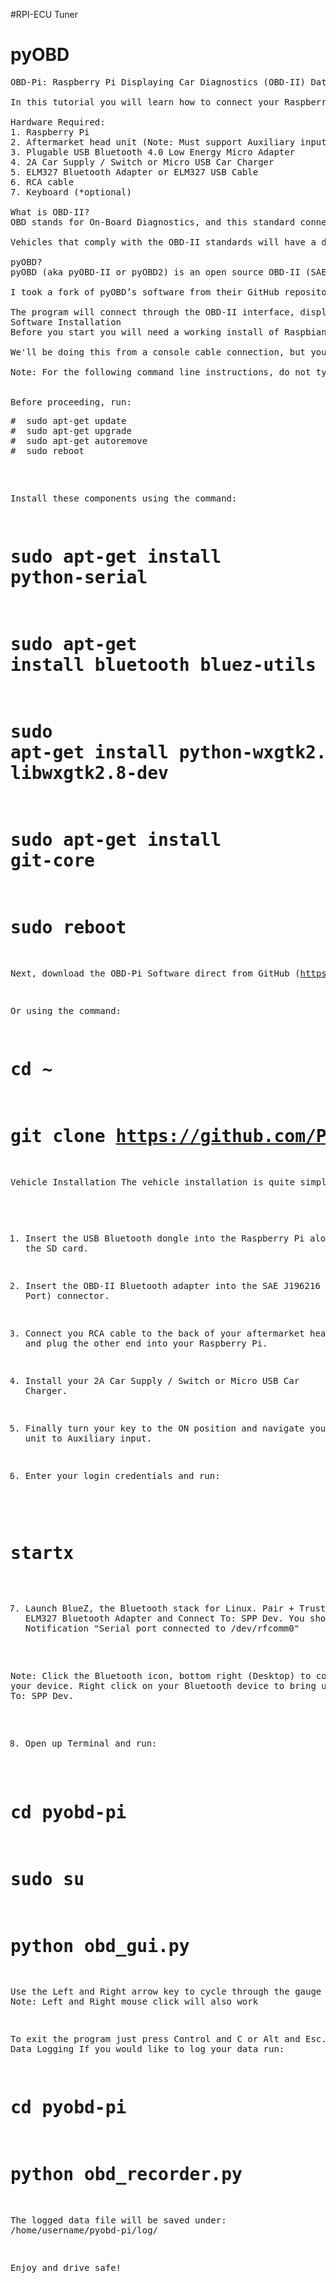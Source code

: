 #RPI-ECU Tuner

pyOBD
=====

<pre>OBD-Pi: Raspberry Pi Displaying Car Diagnostics (OBD-II) Data On An Aftermarket Head Unit

In this tutorial you will learn how to connect your Raspberry Pi to a Bluetooth OBD-II adapter and display realtime engine data to your cars aftermarket head unit.

Hardware Required:
1. Raspberry Pi
2. Aftermarket head unit (Note: Must support Auxiliary input)
3. Plugable USB Bluetooth 4.0 Low Energy Micro Adapter
4. 2A Car Supply / Switch or Micro USB Car Charger
5. ELM327 Bluetooth Adapter or ELM327 USB Cable
6. RCA cable
7. Keyboard (*optional)

What is OBD-II?
OBD stands for On-Board Diagnostics, and this standard connector has been mandated in the US since 1996. Now you can think of OBD-II as an on-board computer system that is responsible for monitoring your vehicle’s engine, transmission, and emissions control components.

Vehicles that comply with the OBD-II standards will have a data connector within about 2 feet of the steering wheel. The OBD connector is officially called a SAE J1962 Diagnostic Connector, but is also known by DLC, OBD Port, or OBD connector. It has positions for 16 pins.

pyOBD?
pyOBD (aka pyOBD-II or pyOBD2) is an open source OBD-II (SAE-J1979) compliant scantool software written entirely in Python. It is designed to interface with low-cost ELM 32x OBD-II diagnostic interfaces such as ELM-USB. It will basically allow you to talk to your car's ECU, display fault codes, display measured values, read status tests, etc.

I took a fork of pyOBD’s software from their GitHub repository, https://github.com/peterh/pyobd, and used this as the basis for my program.

The program will connect through the OBD-II interface, display the gauges available dependent on the particular vehicle and display realtime engine data to the cars aftermarket head unit in an interactive GUI.
Software Installation
Before you start you will need a working install of Raspbian with network access.

We'll be doing this from a console cable connection, but you can just as easily do it from the direct HDMI/TV console or by SSH'ing in. Whatever gets you to a shell will work!

Note: For the following command line instructions, do not type the '#', that is only to indicate that it is a command to enter.


Before proceeding, run:
<pre>
#  sudo apt-get update
#  sudo apt-get upgrade
#  sudo apt-get autoremove
#  sudo reboot
</pre>

Install these components using the command:
#  sudo apt-get install python-serial
#  sudo apt-get install bluetooth bluez-utils blueman
#  sudo apt-get install python-wxgtk2.8 python-wxtools wx2.8-i18n libwxgtk2.8-dev
#  sudo apt-get install git-core
#  sudo reboot

Next, download the OBD-Pi Software direct from GitHub (https://github.com/Pbartek/pyobd-pi.git)

Or using the command:
#  cd ~
#  git clone https://github.com/Pbartek/pyobd-pi.git

Vehicle Installation
The vehicle installation is quite simple.

1. Insert the USB Bluetooth dongle into the Raspberry Pi along with the SD card.

2. Insert the OBD-II Bluetooth adapter into the SAE J196216 (OBD Port) connector.

3. Connect you RCA cable to the back of your aftermarket head unit and plug the other end into your Raspberry Pi.

4. Install your 2A Car Supply / Switch or Micro USB Car Charger.

5. Finally turn your key to the ON position and navigate your head unit to Auxiliary input.

6. Enter your login credentials and run:
#  startx

7. Launch BlueZ, the Bluetooth stack for Linux. Pair + Trust your ELM327 Bluetooth Adapter and Connect To: SPP Dev. You should see the Notification "Serial port connected to /dev/rfcomm0"

Note: Click the Bluetooth icon, bottom right (Desktop) to configure your device. Right click on your Bluetooth device to bring up Connect To: SPP Dev.

8. Open up Terminal and run:
#  cd pyobd-pi
#  sudo su
#  python obd_gui.py

Use the Left and Right arrow key to cycle through the gauge display.
Note: Left and Right mouse click will also work

To exit the program just press Control and C or Alt and Esc.
Update:
Data Logging
If you would like to log your data run:
#  cd pyobd-pi
#  python obd_recorder.py

The logged data file will be saved under:
/home/username/pyobd-pi/log/

Enjoy and drive safe!</pre>

